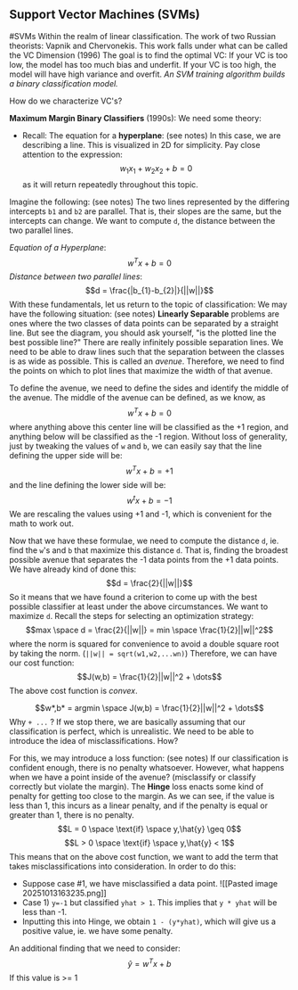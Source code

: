 ## Support Vector Machines (SVMs)
#SVMs
Within the realm of linear classification. 
	The work of two Russian theorists: Vapnik and Chervonekis. This work falls under what can be called the VC Dimension (1996)
The goal is to find the optimal VC:
	If your VC is too low, the model has too much bias and underfit. 
	If your VC is too high, the model will have high variance and overfit.
*An SVM training algorithm builds a binary classification model.*

How do we characterize VC's?

**Maximum Margin Binary Classifiers** (1990s):
We need some theory: 
- Recall: The equation for a **hyperplane**:
(see notes)
In this case, we are describing a line. This is visualized in 2D for simplicity. 
Pay close attention to the expression:
$$w_{1}x_{1} + w_{2}x_{2} + b = 0$$as it will return repeatedly throughout this topic. 

Imagine the following:
(see notes)
The two lines represented by the differing intercepts `b1` and `b2` are parallel. That is, their slopes are the same, but the intercepts can change. 
We want to compute `d`, the distance between the two parallel lines. 

*Equation of a Hyperplane*: $$w^Tx +b = 0$$
*Distance between two parallel lines*: $$d = \frac{|b_{1}-b_{2}|}{||w||}$$
With these fundamentals, let us return to the topic of classification:
We may have the following situation: 
(see notes)
**Linearly Separable** problems are ones where the two classes of data points can be separated by a straight line. 
But see the diagram, you should ask yourself, "is the plotted line the best possible line?"
There are really infinitely possible separation lines. 
We need to be able to draw lines such that the separation between the classes is as wide as possible. This is called an *avenue*. Therefore, we need to find the points on which to plot lines that maximize the width of that avenue. 

To define the avenue, we need to define the sides and identify the middle of the avenue. The middle of the avenue can be defined, as we know, as $$w^Tx + b = 0$$where anything above this center line will be classified as the +1 region, and anything below will be classified as the -1 region. 
Without loss of generality, just by tweaking the values of `w` and `b`, we can easily say that the line defining the upper side will be: $$w^Tx + b = +1$$and the line defining the lower side will be: $$w^tx + b = -1$$We are rescaling the values using +1 and -1, which is convenient for the math to work out. 

Now that we have these formulae, we need to compute the distance `d`, ie. find the `w`'s and `b` that maximize this distance `d`. That is, finding the broadest possible avenue that separates the -1 data points from the +1 data points. 
We have already kind of done this: $$d = \frac{2}{||w||}$$
So it means that we have found a criterion to come up with the best possible classifier at least under the above circumstances. We want to maximize `d`. 
Recall the steps for selecting an optimization strategy:
$$max \space d = \frac{2}{||w||} = min \space \frac{1}{2}||w||^2$$where the norm is squared for convenience to avoid a double square root by taking the norm. (`||w|| = sqrt(w1,w2,...wn)`)
Therefore, we can have our cost function: $$J(w,b) = \frac{1}{2}||w||^2 + \dots$$
The above cost function is *convex*. 

$$w*,b* = argmin \space J(w,b) = \frac{1}{2}||w||^2 + \dots$$
Why `+ ...` ?
If we stop there, we are basically assuming that our classification is perfect, which is unrealistic. We need to be able to introduce the idea of misclassifications. How?

For this, we may introduce a loss function: 
(see notes)
If our classification is confident enough, there is no penalty whatsoever. However, what happens when we have a point inside of the avenue? (misclassify or classify correctly but violate the margin).
The **Hinge** loss enacts some kind of penalty for getting too close to the margin. 
As we can see, if the value is less than 1, this incurs as a linear penalty, and if the penalty is equal or greater than 1, there is no penalty.
$$L = 0 \space \text{if} \space y,\hat{y} \geq 0$$$$L > 0 \space \text{if} \space y,\hat{y} < 1$$
This means that on the above cost function, we want to add the term that takes misclassifications into consideration. In order to do this: 
- Suppose case #1, we have misclassified a data point. ![[Pasted image 20251013163235.png]]
- Case 1) `y=-1` but classified `yhat > 1`. This implies that `y * yhat` will be less than -1. 
- Inputting this into Hinge, we obtain `1 - (y*yhat)`, which will give us a positive value, ie. we have some penalty.

An additional finding that we need to consider: $$\hat{y} = w^Tx + b$$If this value is >= 1

